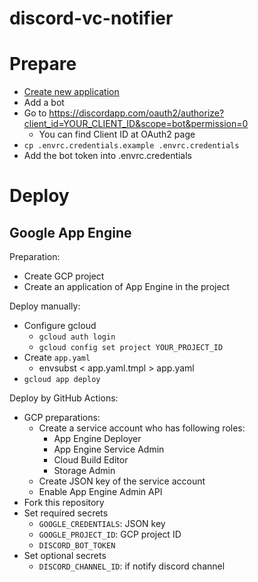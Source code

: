 discord-vc-notifier
===================

# Prepare

* [Create new application](https://discordapp.com/developers/applications/)
* Add a bot
* Go to https://discordapp.com/oauth2/authorize?client_id=YOUR_CLIENT_ID&scope=bot&permission=0
  * You can find Client ID at OAuth2 page
* `cp .envrc.credentials.example .envrc.credentials`
* Add the bot token into .envrc.credentials

# Deploy

## Google App Engine

Preparation:

* Create GCP project
* Create an application of App Engine in the project

Deploy manually:

* Configure gcloud
  * `gcloud auth login`
  * `gcloud config set project YOUR_PROJECT_ID`
* Create `app.yaml`
  * envsubst < app.yaml.tmpl > app.yaml
* `gcloud app deploy`

Deploy by GitHub Actions:

* GCP preparations:
  * Create a service account who has following roles:
    * App Engine Deployer
    * App Engine Service Admin
    * Cloud Build Editor
    * Storage Admin
  * Create JSON key of the service account
  * Enable App Engine Admin API
* Fork this repository
* Set required secrets
  * `GOOGLE_CREDENTIALS`: JSON key
  * `GOOGLE_PROJECT_ID`: GCP project ID
  * `DISCORD_BOT_TOKEN`
* Set optional secrets
  * `DISCORD_CHANNEL_ID`: if notify discord channel
